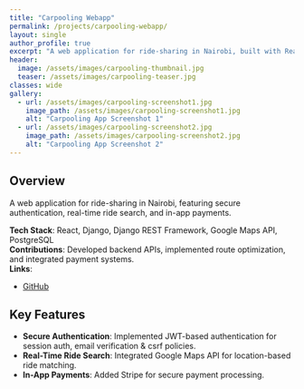 ```yaml
---
title: "Carpooling Webapp"
permalink: /projects/carpooling-webapp/
layout: single
author_profile: true
excerpt: "A web application for ride-sharing in Nairobi, built with React, Django, and Google Maps API."
header:
  image: /assets/images/carpooling-thumbnail.jpg
  teaser: /assets/images/carpooling-teaser.jpg
classes: wide
gallery:
  - url: /assets/images/carpooling-screenshot1.jpg
    image_path: /assets/images/carpooling-screenshot1.jpg
    alt: "Carpooling App Screenshot 1"
  - url: /assets/images/carpooling-screenshot2.jpg
    image_path: /assets/images/carpooling-screenshot2.jpg
    alt: "Carpooling App Screenshot 2"
---
```


## Overview
A web application for ride-sharing in Nairobi, featuring secure authentication, real-time ride search, and in-app payments.

**Tech Stack**: React, Django, Django REST Framework, Google Maps API, PostgreSQL  
**Contributions**: Developed backend APIs, implemented route optimization, and integrated payment systems.  
**Links**:  
- [GitHub](https://github.com/theeduke/carpooling-webapp)  
<!-- - [Live Demo](https://example.com/carpooling) *(replace with actual link if available)*  -->

## Key Features
- **Secure Authentication**: Implemented JWT-based authentication for session auth, email verification & csrf policies.
- **Real-Time Ride Search**: Integrated Google Maps API for location-based ride matching.
- **In-App Payments**: Added Stripe for secure payment processing.


